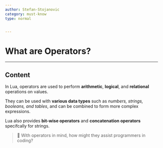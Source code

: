 ```yaml
---
author: Stefan-Stojanovic
category: must-know
type: normal


---
```


# What are Operators?

---
## Content

In Lua, operators are used to perform **arithmetic**, **logical**, and **relational** operations on values. 

They can be used with **various data types** such as *numbers, strings, booleans, and tables*, and can be combined to form more complex expressions.

Lua also provides **bit-wise operators** and **concatenation operators** specifcally for strings.

> 💬 With operators in mind, how might they assist programmers in coding?